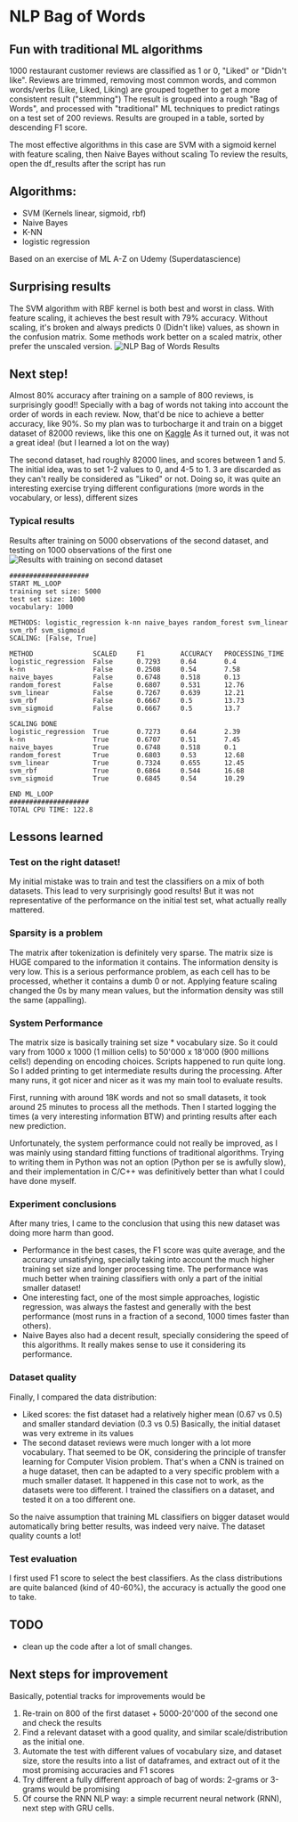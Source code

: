 # NLP Bag of Words
## Fun with traditional ML algorithms

1000 restaurant customer reviews are classified as 1 or 0, "Liked" or "Didn't like".
Reviews are trimmed, removing most common words, and common words/verbs (Like, Liked, Liking) are grouped together to get a more consistent result ("stemming")
The result is grouped into a rough "Bag of Words", and processed with "traditional" ML techniques to predict ratings on a test set of 200 reviews.
Results are grouped in a table, sorted by descending F1 score. 

The most effective algorithms in this case are SVM with a sigmoid kernel with feature scaling, then Naive Bayes without scaling
To review the results, open the df_results after the script has run

## Algorithms:
* SVM (Kernels linear, sigmoid, rbf)
* Naive Bayes
* K-NN
* logistic regression

Based on an exercise of ML A-Z on Udemy (Superdatascience)

## Surprising results
The SVM algorithm with RBF kernel is both best and worst in class. With feature scaling, it achieves the best result with 79% accuracy. Without scaling, it's broken and always predicts 0 (Didn't like) values, as shown in the confusion matrix.
Some methods work better on a scaled matrix, other prefer the unscaled version.
![NLP Bag of Words Results](nlp_bag_of_words_results.png)


## Next step!
Almost 80% accuracy after training on a sample of 800 reviews, is surprisingly good!! Specially with a bag of words not taking into account the order of words in each review.
Now, that'd be nice to achieve a better accuracy, like 90%.
So my plan was to turbocharge it and train on a bigget dataset of 82000 reviews, like this one on [Kaggle](https://www.kaggle.com/c/restaurant-reviews/data "Restaurant reviews")
As it turned out, it was not a great idea! (but I learned a lot on the way)

The second dataset, had roughly 82000 lines, and scores between 1 and 5.
The initial idea, was to set 1-2 values to 0, and 4-5 to 1. 3 are discarded as they can't really be considered as "Liked" or not.
Doing so, it was quite an interesting exercise trying different configurations (more words in the vocabulary, or less), different sizes

### Typical results
Results after training on 5000 observations of the second dataset, and testing on 1000 observations of the first one
![Results with training on second dataset](nlp_2_results.png)
```
####################
START ML_LOOP
training set size: 5000
test set size: 1000
vocabulary: 1000 

METHODS: logistic_regression k-nn naive_bayes random_forest svm_linear svm_rbf svm_sigmoid 
SCALING: [False, True] 

METHOD               SCALED     F1         ACCURACY   PROCESSING_TIME
logistic_regression  False      0.7293     0.64       0.4
k-nn                 False      0.2508     0.54       7.58
naive_bayes          False      0.6748     0.518      0.13
random_forest        False      0.6807     0.531      12.76
svm_linear           False      0.7267     0.639      12.21
svm_rbf              False      0.6667     0.5        13.73
svm_sigmoid          False      0.6667     0.5        13.7

SCALING DONE
logistic_regression  True       0.7273     0.64       2.39
k-nn                 True       0.6707     0.51       7.45
naive_bayes          True       0.6748     0.518      0.1
random_forest        True       0.6803     0.53       12.68
svm_linear           True       0.7324     0.655      12.45
svm_rbf              True       0.6864     0.544      16.68
svm_sigmoid          True       0.6845     0.54       10.29

END ML_LOOP
####################
TOTAL CPU TIME: 122.8
```
## Lessons learned

### Test on the right dataset!
My initial mistake was to train and test the classifiers on a mix of both datasets. This lead to very surprisingly good results!
But it was not representative of the performance on the initial test set, what actually really mattered.

### Sparsity is a problem
The matrix after tokenization is definitely very sparse. The matrix size is HUGE compared to the information it contains. The information density is very low.
This is a serious performance problem, as each cell has to be processed, whether it contains a dumb 0 or not.
Applying feature scaling changed the 0s by many mean values, but the information density was still the same (appalling).

### System Performance 
The matrix size is basically training set size * vocabulary size. So it could vary from 1000 x 1000 (1 million cells) to 50'000 x 18'000 (900 millions cells!) depending on encoding choices.
Scripts happened to run quite long. So I added printing to get intermediate results during the processing.
After many runs, it got nicer and nicer as it was my main tool to evaluate results.

First, running with around 18K words and not so small datasets, it took around 25 minutes to process all the methods.
Then I started logging the times (a very interesting information BTW) and printing results after each new prediction.

Unfortunately, the system performance could not really be improved, as I was mainly using standard fitting functions of traditional algorithms.
Trying to writing them in Python was not an option (Python per se is awfully slow), and their implementation in C/C++ was definitively better than what I could have done myself.

### Experiment conclusions
After many tries, I came to the conclusion that using this new dataset was doing more harm than good.
- Performance in the best cases, the F1 score was quite average, and the accuracy unsatisfying, specially taking into account the much higher training set size and longer processing time.
The performance was much better when training classifiers with only a part of the initial smaller dataset!
- One interesting fact, one of the most simple approaches, logistic regression, was always the fastest and generally with the best performance (most runs in a fraction of a second, 1000 times faster than others).
- Naive Bayes also had a decent result, specially considering the speed of this algorithms. It really makes sense to use it considering its performance.

### Dataset quality
Finally, I compared the data distribution:
- Liked scores: the fist dataset had a relatively higher mean (0.67 vs 0.5) and smaller standard deviation (0.3 vs 0.5)
Basically, the initial dataset was very extreme in its values
- The second dataset reviews were much longer with a lot more vocabulary.
That seemed to be OK, considering the principle of transfer learning for Computer Vision problem.
That's when a CNN is trained on a huge dataset, then can be adapted to a very specific problem with a much smaller dataset.
It happened in this case not to work, as the datasets were too different. I trained the classifiers on a dataset, and tested it on a too different one.

So the naive assumption that training ML classifiers on bigger dataset would automatically bring better results, was indeed very naive.
The dataset quality counts a lot!

### Test evaluation
I first used F1 score to select the best classifiers. As the class distributions are quite balanced (kind of 40-60%), the accuracy is actually the good one to take.

## TODO
- clean up the code after a lot of small changes.

## Next steps for improvement
Basically, potential tracks for improvements would be
1. Re-train on 800 of the first dataset + 5000-20'000 of the second one and check the results
2. Find a relevant dataset with a good quality, and similar scale/distribution as the initial one.
3. Automate the test with different values of vocabulary size, and dataset size, store the results into a list of dataframes, and extract out of it the most promising accuracies and F1 scores
4. Try different a fully different approach of bag of words: 2-grams or 3-grams would be promising
5. Of course the RNN NLP way: a simple recurrent neural network (RNN), next step with GRU cells.
